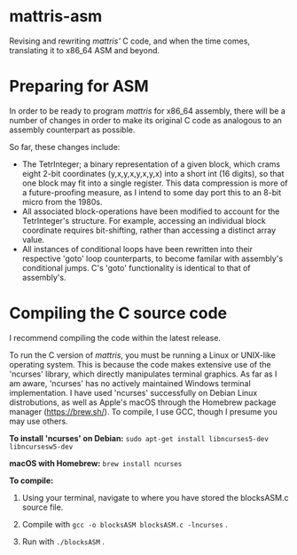 # mattris-asm
Revising and rewriting _mattris'_ C code, and when the time comes, translating it to x86_64 ASM and beyond.

# Preparing for ASM
In order to be ready to program _mattris_ for x86_64 assembly, there will be a number of changes in order to make its original C code as analogous to an assembly counterpart as possible. 

So far, these changes include:

- The TetrInteger; a binary representation of a given block, which crams eight 2-bit coordinates (y,x,y,x,y,x,y,x) into a short int (16 digits), so that one block may fit into a single register. This data compression is more of a future-proofing measure, as I intend to some day port this to an 8-bit micro from the 1980s.
- All associated block-operations have been modified to account for the TetrInteger's structure. For example, accessing an individual block coordinate requires bit-shifting, rather than accessing a distinct array value.
- All instances of conditional loops have been rewritten into their respective 'goto' loop counterparts, to become familar with assembly's conditional jumps. C's 'goto' functionality is identical to that of assembly's.

# Compiling the C source code
I recommend compiling the code within the latest release.

To run the C version of _mattris_, you must be running a Linux or UNIX-like operating system. This is because the code makes extensive use of the 'ncurses' library, which directly manipulates terminal graphics. As far as I am aware, 'ncurses' has no actively maintained Windows terminal implementation. I have used 'ncurses' successfully on Debian Linux distrobutions, as well as Apple's macOS through the Homebrew package manager (https://brew.sh/). To compile, I use GCC, though I presume you may use others.

**To install 'ncurses' on Debian:**
`sudo apt-get install libncurses5-dev libncursesw5-dev `

**macOS with Homebrew:** `brew install ncurses`

**To compile:**
1. Using your terminal, navigate to where you have stored the blocksASM.c source file.

2. Compile with `gcc -o blocksASM blocksASM.c -lncurses` .

3. Run with `./blocksASM` .
